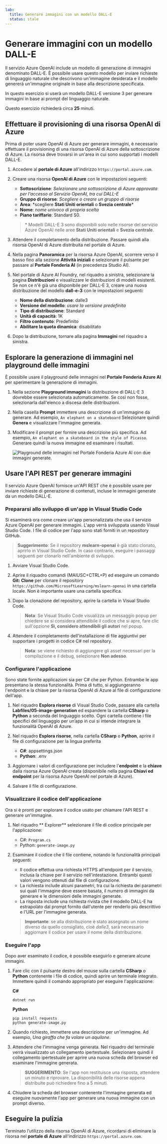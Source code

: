 ```yaml
---
lab:
  title: Generare immagini con un modello DALL-E
  status: stale
---
```


# Generare immagini con un modello DALL-E

Il servizio Azure OpenAI include un modello di generazione di immagini denominato DALL-E. È possibile usare questo modello per inviare richieste di linguaggio naturale che descrivono un'immagine desiderata e il modello genererà un'immagine originale in base alla descrizione specificata.

In questo esercizio si userà un modello DALL-E versione 3 per generare immagini in base ai prompt del linguaggio naturale.

Questo esercizio richiederà circa **25** minuti.

## Effettuare il provisioning di una risorsa OpenAI di Azure

Prima di poter usare OpenAI di Azure per generare immagini, è necessario effettuare il provisioning di una risorsa OpenAI di Azure della sottoscrizione di Azure. La risorsa deve trovarsi in un'area in cui sono supportati i modelli DALL-E.

1. Accedere al **portale di Azure** all'indirizzo `https://portal.azure.com`.
1. Creare una risorsa **OpenAI di Azure** con le impostazioni seguenti:
    - **Sottoscrizione**: *Selezionare una sottoscrizione di Azure approvata per l'accesso al Servizio OpenAI, tra cui DALL-E*
    - **Gruppo di risorse**: *Scegliere o creare un gruppo di risorse*
    - **Area**: *scegliere **Stati Uniti orientali** o **Svezia centrale**\*
    - **Nome**: *nome univoco di propria scelta*
    - **Piano tariffario**: Standard S0.

    > \* Modelli DALL-E 3 sono disponibili solo nelle risorse del servizio Azure OpenAI nelle aree **Stati Uniti orientali** e **Svezia centrale**.

1. Attendere il completamento della distribuzione. Passare quindi alla risorsa OpenAI di Azure distribuita nel portale di Azure.
1. Nella pagina **Panoramica** per la risorsa Azure OpenAI, scorrere verso il basso fino alla sezione **Attività iniziali** e selezionare il pulsante per passare al **Portale Fonderia AI** (in precedenza Studio AI).
1. Nel portale di Azure AI Foundry, nel riquadro a sinistra, selezionare la pagina **Distribuzioni** e visualizzare le distribuzioni di modelli esistenti. Se non ce n'è già una disponibile per DALL-E 3, creare una nuova distribuzione del modello **dall-e-3** con le impostazioni seguenti:
    - **Nome della distribuzione**: dalle3
    - **Versione del modello**: *usare la versione predefinita*
    - **Tipo di distribuzione**: Standard
    - **Unità di capacità**: 1K
    - **Filtro contenuto**: Predefinito
    - **Abilitare la quota dinamica**: disabilitato
1. Dopo la distribuzione, tornare alla pagina **Immagini** nel riquadro a sinistra.

## Esplorare la generazione di immagini nel playground delle immagini

È possibile usare il playground delle immagini nel **Portale Fonderia Azure AI** per sperimentare la generazione di immagini.

1. Nella sezione **Playground immagini** la distribuzione di DALL-E 3 dovrebbe essere selezionata automaticamente. Se così non fosse, selezionarla dall'elenco a discesa delle distribuzioni.
1. Nella casella **Prompt** immettere una descrizione di un'immagine da generare. Ad esempio, `An elephant on a skateboard` Selezionare quindi **Genera** e visualizzare l'immagine generata.

1. Modificare il prompt per fornire una descrizione più specifica. Ad esempio, `An elephant on a skateboard in the style of Picasso`. Generare quindi la nuova immagine ed esaminare i risultati.

    ![Playground delle immagini nel Portale Fonderia Azure AI con due immagini generate.](../media/images-playground-new-style.png)

## Usare l'API REST per generare immagini

Il servizio Azure OpenAI fornisce un'API REST che è possibile usare per inviare richieste di generazione di contenuti, incluse le immagini generate da un modello DALL-E.

### Prepararsi allo sviluppo di un'app in Visual Studio Code

Si esaminerà ora come creare un'app personalizzata che usa il servizio Azure OpenAI per generare immagini. L'app verrà sviluppata usando Visual Studio Code. I file di codice per l'app sono stati forniti in un repository GitHub.

> **Suggerimento**: Se il repository **mslearn-openai** è già stato clonato, aprirlo in Visual Studio Code. In caso contrario, eseguire i passaggi seguenti per clonarlo nell'ambiente di sviluppo.

1. Avviare Visual Studio Code.
2. Aprire il riquadro comandi (MAIUSC+CTRL+P) ed eseguire un comando **Git: Clone** per clonare il repository `https://github.com/MicrosoftLearning/mslearn-openai` in una cartella locale. Non è importante usare una cartella specifica.
3. Dopo la clonazione del repository, aprire la cartella in Visual Studio Code.

    > **Nota**: Se Visual Studio Code visualizza un messaggio popup per chiedere se si considera attendibile il codice che si apre, fare clic sull'opzione **Sì, considero attendibili gli autori** nel popup.

4. Attendere il completamento dell'installazione di file aggiuntivi per supportare i progetti in codice C# nel repository.

    > **Nota**: se viene richiesto di aggiungere gli asset necessari per la compilazione e il debug, selezionare **Non adesso**.

### Configurare l'applicazione

Sono state fornite applicazioni sia per C# che per Python. Entrambe le app presentano la stessa funzionalità. Prima di tutto, si aggiungeranno l'endpoint e la chiave per la risorsa OpenAI di Azure al file di configurazione dell'app.

1. Nel riquadro **Esplora risorse** di Visual Studio Code, passare alla cartella **Labfiles/05-image-generation** ed espandere la cartella **CSharp** o **Python** a seconda del linguaggio scelto. Ogni cartella contiene i file specifici del linguaggio per un’app in cui si intende integrare la funzionalità OpenAI di Azure.
2. Nel riquadro **Esplora risorse**, nella cartella **CSharp** o **Python**, aprire il file di configurazione per la lingua preferita

    - **C#**: appsettings.json
    - **Python**: .env
    
3. Aggiornare i valori di configurazione per includere l'**endpoint** e la **chiave** dalla risorsa Azure OpenAl creata (disponibile nella pagina **Chiavi ed endpoint** per la risorsa Azure OpenAI nel portale di Azure).
4. Salvare il file di configurazione.

### Visualizzare il codice dell'applicazione

Ora si è pronti per esplorare il codice usato per chiamare l'API REST e generare un'immagine.

1. Nel riquadro ** Explorer** selezionare il file di codice principale per l'applicazione:

    - C#: `Program.cs`
    - Python: `generate-image.py`

2. Esaminare il codice che il file contiene, notando le funzionalità principali seguenti:
    - Il codice effettua una richiesta HTTPS all'endpoint per il servizio, inclusa la chiave per il servizio nell'intestazione. Entrambi questi valori vengono ottenuti dal file di configurazione.
    - La richiesta include alcuni parametri, tra cui la richiesta dei parametri sui quali l'immagine deve essere basata, il numero di immagini da generare e le dimensioni delle immagini generate.
    - La risposta include una richiesta rivista che il modello DALL-E ha estrapolato dal prompt fornito dall'utente per renderlo più descrittivo e l'URL per l'immagine generata.
    
    > **Importante**: se alla distribuzione è stato assegnato un nome diverso da quello consigliato, cioè *dalle3*, sarà necessario aggiornare il codice per usare il nome della distribuzione.

### Eseguire l'app

Dopo aver esaminato il codice, è possibile eseguirlo e generare alcune immagini.

1. Fare clic con il pulsante destro del mouse sulla cartella **CSharp** o **Python** contenente i file di codice, quindi aprire un terminale integrato. Immettere quindi il comando appropriato per eseguire l'applicazione:

   **C#**
   ```
   dotnet run
   ```
   
   **Python**
   ```
   pip install requests
   python generate-image.py
   ```

3. Quando richiesto, immettere una descrizione per un'immagine. Ad esempio, *Una giraffa che fa volare un aquilone*.

4. Attendere che l'immagine venga generata. Nel riquadro del terminale verrà visualizzato un collegamento ipertestuale. Selezionare quindi il collegamento ipertestuale per aprire una nuova scheda del browser ed esaminare l'immagine generata.

   > **SUGGERIMENTO**: Se l'app non restituisce una risposta, attendere un minuto e riprovare. La disponibilità delle risorse appena distribuite può richiedere fino a 5 minuti.

5. Chiudere la scheda del browser contenente l'immagine generata ed eseguire nuovamente l'app per generare una nuova immagine con un prompt diverso.

## Eseguire la pulizia

Terminato l’utilizzo della risorsa OpenAI di Azure, ricordarsi di eliminare la risorsa nel **portale di Azure** all'indirizzo `https://portal.azure.com`.
